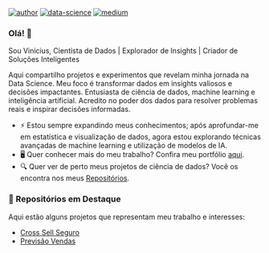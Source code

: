 
[![author](https://img.shields.io/badge/author-Linkedin-blue.svg)](https://www.linkedin.com/in/vinicius-marim/) [![data-science](https://img.shields.io/badge/author-Portfolio-orange.svg)](https://vinicius-marim.github.io/index.html) [![medium](https://img.shields.io/badge/blog-Medium-blue.svg)](https://medium.com/) 

### Olá! 👋

Sou Vinicius, Cientista de Dados | Explorador de Insights | Criador de Soluções Inteligentes 

Aqui compartilho projetos e experimentos que revelam minha jornada na Data Science. Meu foco é transformar dados em insights valiosos e decisões impactantes.
Entusiasta de ciência de dados, machine learning e inteligência artificial. Acredito no poder dos dados para resolver problemas reais e inspirar decisões informadas.

- ⚡ Estou sempre expandindo meus conhecimentos; após aprofundar-me em estatística e visualização de dados, agora estou explorando técnicas avançadas de machine learning e utilização de modelos de IA.
- 🖥️ Quer conhecer mais do meu trabalho? Confira meu portfólio [aqui](https://vinicius-marim.github.io/index.html).
- 🔍 Quer ver de perto meus projetos de ciência de dados? Você os encontra nos meus [Repositórios](https://github.com/vinicius-marim?tab=repositories).

### 🚀 Repositórios em Destaque
Aqui estão alguns projetos que representam meu trabalho e interesses:
- [Cross Sell Seguro](https://github.com/vinicius-marim/cross_sell_seguradora)
- [Previsão Vendas](https://github.com/vinicius-marim/previsao_vendas_rossmann)


<!---
vinicius-marim/vinicius-marim is a ✨ special ✨ repository because its `README.md` (this file) appears on your GitHub profile.
You can click the Preview link to take a look at your changes.
--->
